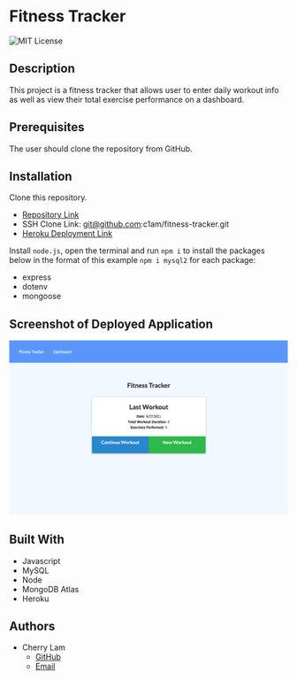 # Fitness Tracker
![MIT License](https://img.shields.io/badge/License-MIT-blue.svg)


## Description 
This project is a fitness tracker that allows user to enter daily workout info as well as view their total exercise performance on a dashboard.


## Prerequisites
The user should clone the repository from GitHub.


## Installation
Clone this repository. 
- [Repository Link](https://github.com/c1am/fitness-tracker)
- SSH Clone Link: git@github.com:c1am/fitness-tracker.git
- [Heroku Deployment Link](https://cherrys-fitness-tracker.herokuapp.com/)

Install `node.js`, open the terminal and run `npm i` to install the packages below in the format of this example `npm i mysql2` for each package:
- express
- dotenv
- mongoose


## Screenshot of Deployed Application
![screenshot](./fitness-tracker.png) 


## Built With
- Javascript
- MySQL
- Node
- MongoDB Atlas
- Heroku


## Authors
- Cherry Lam 
    - [GitHub](https://github.com/c1am)
    - [Email](mailto:cherrylam.ny@gmail.com)
